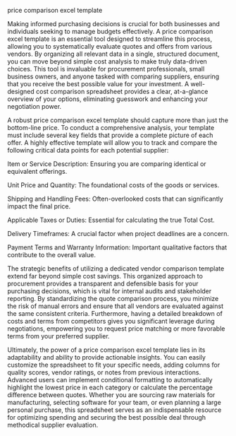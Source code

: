 price comparison excel template


Making informed purchasing decisions is crucial for both businesses and individuals seeking to manage budgets effectively. A price comparison excel template is an essential tool designed to streamline this process, allowing you to systematically evaluate quotes and offers from various vendors. By organizing all relevant data in a single, structured document, you can move beyond simple cost analysis to make truly data-driven choices. This tool is invaluable for procurement professionals, small business owners, and anyone tasked with comparing suppliers, ensuring that you receive the best possible value for your investment. A well-designed cost comparison spreadsheet provides a clear, at-a-glance overview of your options, eliminating guesswork and enhancing your negotiation power.



A robust price comparison excel template should capture more than just the bottom-line price. To conduct a comprehensive analysis, your template must include several key fields that provide a complete picture of each offer. A highly effective template will allow you to track and compare the following critical data points for each potential supplier:



    
Item or Service Description: Ensuring you are comparing identical or equivalent offerings.

    
Unit Price and Quantity: The foundational costs of the goods or services.

    
Shipping and Handling Fees: Often-overlooked costs that can significantly impact the final price.

    
Applicable Taxes or Duties: Essential for calculating the true Total Cost.

    
Delivery Timeframes: A crucial factor when project deadlines are a concern.

    
Payment Terms and Warranty Information: Important qualitative factors that contribute to the overall value.





The strategic benefits of utilizing a dedicated vendor comparison template extend far beyond simple cost savings. This organized approach to procurement provides a transparent and defensible basis for your purchasing decisions, which is vital for internal audits and stakeholder reporting. By standardizing the quote comparison process, you minimize the risk of manual errors and ensure that all vendors are evaluated against the same consistent criteria. Furthermore, having a detailed breakdown of costs and terms from competitors gives you significant leverage during negotiations, empowering you to request price matching or more favorable terms from your preferred supplier.



Ultimately, the power of a price comparison excel template lies in its adaptability and ability to provide actionable insights. You can easily customize the spreadsheet to fit your specific needs, adding columns for quality scores, vendor ratings, or notes from previous interactions. Advanced users can implement conditional formatting to automatically highlight the lowest price in each category or calculate the percentage difference between quotes. Whether you are sourcing raw materials for manufacturing, selecting software for your team, or even planning a large personal purchase, this spreadsheet serves as an indispensable resource for optimizing spending and securing the best possible deal through methodical supplier evaluation.
